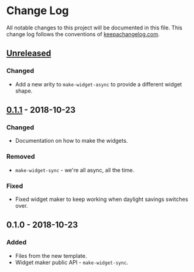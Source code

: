 # Change Log
All notable changes to this project will be documented in this file. This change log follows the conventions of [keepachangelog.com](http://keepachangelog.com/).

## [Unreleased]
### Changed
- Add a new arity to `make-widget-async` to provide a different widget shape.

## [0.1.1] - 2018-10-23
### Changed
- Documentation on how to make the widgets.

### Removed
- `make-widget-sync` - we're all async, all the time.

### Fixed
- Fixed widget maker to keep working when daylight savings switches over.

## 0.1.0 - 2018-10-23
### Added
- Files from the new template.
- Widget maker public API - `make-widget-sync`.

[Unreleased]: https://github.com/your-name/xp/compare/0.1.1...HEAD
[0.1.1]: https://github.com/your-name/xp/compare/0.1.0...0.1.1
